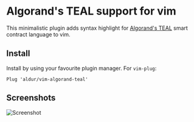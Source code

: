 # Algorand's TEAL support for vim

This minimalistic plugin adds syntax highlight for [Algorand's
TEAL](https://developer.algorand.org/docs/reference/teal/specification/) smart
contract language to vim.

## Install

Install by using your favourite plugin manager.
For `vim-plug`:

```viml
Plug 'aldur/vim-algorand-teal'
```

## Screenshots

<img alt="Screenshot" src="https://user-images.githubusercontent.com/1721633/124937379-a0acbc80-e007-11eb-94f1-5b5b975c20c5.png">
